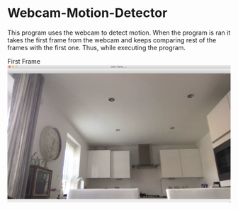 # Webcam-Motion-Detector

This program uses the webcam to detect motion. When the program is ran it takes the first frame from the webcam and keeps comparing rest of the frames with the first one. Thus, while executing the program.


First Frame
![](firstFrame.png)
